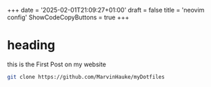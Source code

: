 +++
date = '2025-02-01T21:09:27+01:00'
draft = false
title = 'neovim config'
ShowCodeCopyButtons = true
+++

# heading

this is the First Post on my website

```Bash
git clone https://github.com/MarvinHauke/myDotfiles
```
